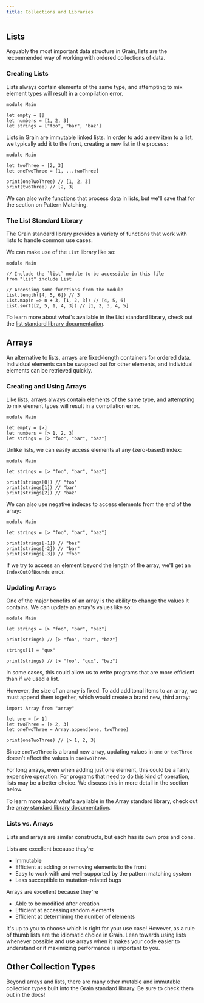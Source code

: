 ```yaml
---
title: Collections and Libraries
---
```


## Lists

Arguably the most important data structure in Grain, lists are the recommended way of working with ordered collections of data.

### Creating Lists

Lists always contain elements of the same type, and attempting to mix element types will result in a compilation error.

```grain
module Main

let empty = []
let numbers = [1, 2, 3]
let strings = ["foo", "bar", "baz"]
```

Lists in Grain are immutable linked lists. In order to add a new item to a list, we typically add it to the front, creating a new list in the process:

```grain
module Main

let twoThree = [2, 3]
let oneTwoThree = [1, ...twoThree]

print(oneTwoThree) // [1, 2, 3]
print(twoThree) // [2, 3]
```

We can also write functions that process data in lists, but we'll save that for the section on Pattern Matching.

### The List Standard Library

The Grain standard library provides a variety of functions that work with lists to handle common use cases.

We can make use of the `List` library like so:

```grain
module Main

// Include the `list` module to be accessible in this file
from "list" include List

// Accessing some functions from the module
List.length([4, 5, 6]) // 3
List.map(n => n + 3, [1, 2, 3]) // [4, 5, 6]
List.sort([2, 5, 1, 4, 3]) // [1, 2, 3, 4, 5]
```

To learn more about what's available in the List standard library, check out the [list standard library documentation](https://grain-lang.org/docs/stdlib/list).

## Arrays

An alternative to lists, arrays are fixed-length containers for ordered data. Individual elements can be swapped out for other elements, and individual elements can be retrieved quickly.

### Creating and Using Arrays

Like lists, arrays always contain elements of the same type, and attempting to mix element types will result in a compilation error.

```grain
module Main

let empty = [>]
let numbers = [> 1, 2, 3]
let strings = [> "foo", "bar", "baz"]
```

Unlike lists, we can easily access elements at any (zero-based) index:

```grain
module Main

let strings = [> "foo", "bar", "baz"]

print(strings[0]) // "foo"
print(strings[1]) // "bar"
print(strings[2]) // "baz"
```

We can also use negative indexes to access elements from the end of the array:

```grain
module Main

let strings = [> "foo", "bar", "baz"]

print(strings[-1]) // "baz"
print(strings[-2]) // "bar"
print(strings[-3]) // "foo"
```

If we try to access an element beyond the length of the array, we'll get an `IndexOutOfBounds` error.

### Updating Arrays

One of the major benefits of an array is the ability to change the values it contains. We can update an array's values like so:

```grain
module Main

let strings = [> "foo", "bar", "baz"]

print(strings) // [> "foo", "bar", "baz"]

strings[1] = "qux"

print(strings) // [> "foo", "qux", "baz"]
```

In some cases, this could allow us to write programs that are more efficient than if we used a list.

However, the size of an array is fixed. To add additonal items to an array, we must append them together, which would create a brand new, third array:

```grain
import Array from "array"

let one = [> 1]
let twoThree = [> 2, 3]
let oneTwoThree = Array.append(one, twoThree)

print(oneTwoThree) // [> 1, 2, 3]
```

Since `oneTwoThree` is a brand new array, updating values in `one` or `twoThree` doesn't affect the values in `oneTwoThree`.

For long arrays, even when adding just one element, this could be a fairly expensive operation. For programs that need to do this kind of operation, lists may be a better choice. We discuss this in more detail in the section below.

To learn more about what's available in the Array standard library, check out the [array standard library documentation](https://grain-lang.org/docs/stdlib/array).

### Lists vs. Arrays

Lists and arrays are similar constructs, but each has its own pros and cons.

Lists are excellent because they're

- Immutable
- Efficient at adding or removing elements to the front
- Easy to work with and well-supported by the pattern matching system
- Less succeptible to mutation-related bugs

Arrays are excellent because they're

- Able to be modified after creation
- Efficient at accessing random elements
- Efficient at determining the number of elements

It's up to you to choose which is right for your use case! However, as a rule of thumb lists are the idiomatic choice in Grain. Lean towards using lists whenever possible and use arrays when it makes your code easier to understand or if maximizing performance is important to you.

## Other Collection Types

Beyond arrays and lists, there are many other mutable and immutable collection types built into the Grain standard library. Be sure to check them out in the docs!
